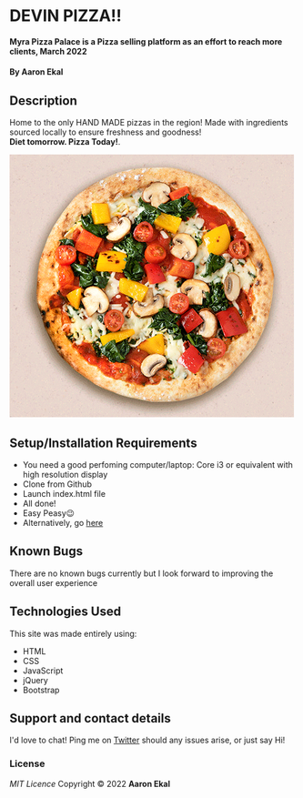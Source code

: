 # DEVIN PIZZA!!

#### Myra Pizza Palace is a Pizza selling platform as an effort to reach more clients, March 2022

#### By **Aaron Ekal**

## Description

Home to the only HAND MADE pizzas in the region! Made with ingredients sourced locally to ensure freshness and goodness! <br> <strong>Diet tomorrow. Pizza Today!</strong>.

![Landing page screenshot](./Images/pizza.gif "Myra Pizza Palace")

## Setup/Installation Requirements

- You need a good perfoming computer/laptop: Core i3 or equivalent with high resolution display
- Clone from Github
- Launch index.html file
- All done!
- Easy Peasy😉
- Alternatively, go [here](https://github.com/Aaron-Ekal/pizza-ip)

## Known Bugs

There are no known bugs currently but I look forward to improving the overall user experience

## Technologies Used

This site was made entirely using:

- HTML
- CSS
- JavaScript
- jQuery
- Bootstrap

## Support and contact details

I'd love to chat! Ping me on [Twitter](https://twitter.com/aaronekal) should any issues arise, or just say Hi!

### License

_MIT Licence_
Copyright &copy; 2022 **Aaron Ekal**
